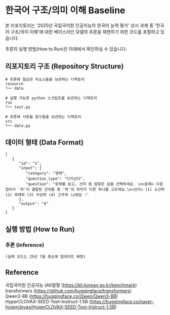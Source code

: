 # 한국어 구조/의미 이해 Baseline
본 리포지토리는 '2025년 국립국어원 인공지능의 한국어 능력 평가' 상시 과제 중 '한국어 구조/의미 이해'에 대한 베이스라인 모델의 추론을 재현하기 위한 코드를 포함하고 있습니다.  

추론의 실행 방법(How to Run)은 아래에서 확인하실 수 있습니다.

## 리포지토리 구조 (Repository Structure)
```
# 추론에 필요한 리소스들을 보관하는 디렉토리
resource
└── data

# 실행 가능한 python 스크립트를 보관하는 디렉토리
run
└── test.py

# 추론에 사용될 함수들을 보관하는 디렉토리
src
└── data.py
```

## 데이터 형태 (Data Format)
```
[
   {
      "id": "1",
      "input": {
         "category": "형태",
         "question_type": "다지선다",
         "question": "문제를 보고, 선지 중 알맞은 답을 선택하세요. \n<문제> 다음 접미사 '파'이 결합한 단어들 중 '파'의 의미가 다른 하나를 고르세요.\n<선지> (1) 소신파 (2) 육체파 (3) 지성파 (4) 고주파 \n정답 :"
      },
      "output": "4"
   }
]
```

## 실행 방법 (How to Run)
### 추론 (Inference)
```
(실제 코드는 25년 7월 중순에 업데이트 예정)
```


## Reference
국립국어원 인공지능 (AI)말평 (https://kli.korean.go.kr/benchmark)  
transformers (https://github.com/huggingface/transformers)  
Qwen3-8B (https://huggingface.co/Qwen/Qwen3-8B)  
HyperCLOVAX-SEED-Text-Instruct-1.5B (https://huggingface.co/naver-hyperclovax/HyperCLOVAX-SEED-Text-Instruct-1.5B)
